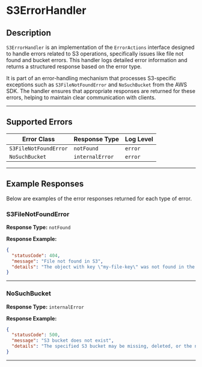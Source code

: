 # S3ErrorHandler

## Description

`S3ErrorHandler` is an implementation of the `ErrorActions` interface designed to handle errors related to S3 operations, specifically issues like file not found and bucket errors. This handler logs detailed error information and returns a structured response based on the error type.

It is part of an error-handling mechanism that processes S3-specific exceptions such as `S3FileNotFoundError` and `NoSuchBucket` from the AWS SDK. The handler ensures that appropriate responses are returned for these errors, helping to maintain clear communication with clients.

---

## Supported Errors

| Error Class           | Response Type   | Log Level |
| --------------------- | --------------- | --------- |
| `S3FileNotFoundError` | `notFound`      | `error`   |
| `NoSuchBucket`        | `internalError` | `error`   |

---

## Example Responses

Below are examples of the error responses returned for each type of error.

### S3FileNotFoundError

**Response Type:** `notFound`

**Response Example:**

```json
{
  "statusCode": 404,
  "message": "File not found in S3",
  "details": "The object with key \"my-file-key\" was not found in the S3 bucket."
}
```

---

### NoSuchBucket

**Response Type:** `internalError`

**Response Example:**

```json
{
  "statusCode": 500,
  "message": "S3 bucket does not exist",
  "details": "The specified S3 bucket may be missing, deleted, or the name is incorrect."
}
```

---
